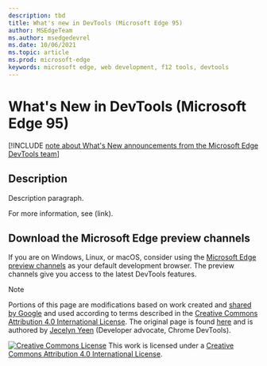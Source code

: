 ```yaml
---
description: tbd
title: What's new in DevTools (Microsoft Edge 95)
author: MSEdgeTeam
ms.author: msedgedevrel
ms.date: 10/06/2021
ms.topic: article
ms.prod: microsoft-edge
keywords: microsoft edge, web development, f12 tools, devtools
---
```

# What's New in DevTools (Microsoft Edge 95)

[!INCLUDE [note about What's New announcements from the Microsoft Edge DevTools team](../../includes/edge-whats-new-note.md)]


## Description

<!-- Title: __ -->
<!-- Subtitle: __. -->

Description paragraph.

For more information, see (link).

<!-- :::image type="content" source="../../media/2021/10/filename.msft.png" alt-text="Description" lightbox="../../media/2021/10/filename.msft.png"::: -->


<!-- ====================================================================== -->
## Download the Microsoft Edge preview channels

If you are on Windows, Linux, or macOS, consider using the [Microsoft Edge preview channels](https://www.microsoftedgeinsider.com/download) as your default development browser.  The preview channels give you access to the latest DevTools features.


<!-- ====================================================================== -->
> [!NOTE]
> Portions of this page are modifications based on work created and [shared by Google](https://developers.google.com/terms/site-policies) and used according to terms described in the [Creative Commons Attribution 4.0 International License][CCA4IL].
> The original page is found [here](https://developer.chrome.com/blog/new-in-devtools-95) and is authored by [Jecelyn Yeen](https://developers.google.com/web/resources/contributors/jecelynyeen) (Developer advocate, Chrome DevTools).

[![Creative Commons License][CCby4Image]][CCA4IL]
This work is licensed under a [Creative Commons Attribution 4.0 International License][CCA4IL].

[CCA4IL]: https://creativecommons.org/licenses/by/4.0
[CCby4Image]: https://i.creativecommons.org/l/by/4.0/88x31.png
